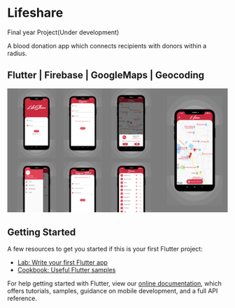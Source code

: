 # Lifeshare

Final year Project(Under development)

A blood donation app which connects recipients with donors within a radius. 
## Flutter | Firebase | GoogleMaps | Geocoding

<img src="screenshots.png">

## Getting Started
A few resources to get you started if this is your first Flutter project:

- [Lab: Write your first Flutter app](https://flutter.dev/docs/get-started/codelab)
- [Cookbook: Useful Flutter samples](https://flutter.dev/docs/cookbook)

For help getting started with Flutter, view our
[online documentation](https://flutter.dev/docs), which offers tutorials,
samples, guidance on mobile development, and a full API reference.
